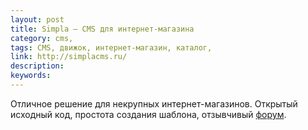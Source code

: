 ```yaml
---
layout: post
title: Simpla — CMS для интернет-магазина
category: cms, 
tags: CMS, движок, интернет-магазин, каталог, 
link: http://simplacms.ru/
description: 
keywords: 
---
```


<p>Отличное решение для некрупных интернет-магазинов. Открытый исходный код, простота создания шаблона, отзывчивый <a href="http://forum.simplacms.ru/">форум</a>.</p>
